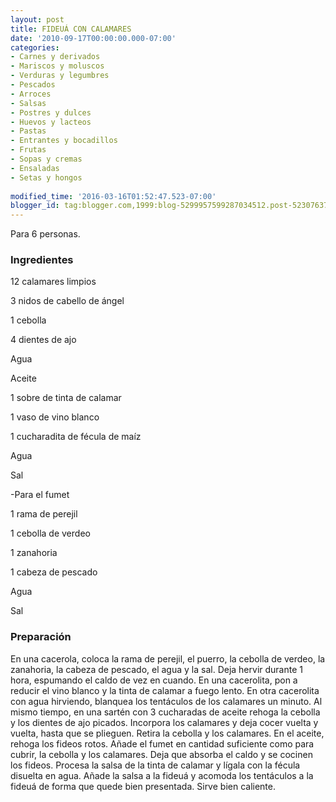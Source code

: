 ```yaml
---
layout: post
title: FIDEUÁ CON CALAMARES
date: '2010-09-17T00:00:00.000-07:00'
categories:
- Carnes y derivados
- Mariscos y moluscos
- Verduras y legumbres
- Pescados
- Arroces
- Salsas
- Postres y dulces
- Huevos y lacteos
- Pastas
- Entrantes y bocadillos
- Frutas
- Sopas y cremas
- Ensaladas
- Setas y hongos
 
modified_time: '2016-03-16T01:52:47.523-07:00'
blogger_id: tag:blogger.com,1999:blog-5299957599287034512.post-5230763777567444938
---
```


Para 6 personas.

<h3>Ingredientes</h3>

12 calamares limpios

3 nidos de cabello de ángel

1 cebolla

4 dientes de ajo

Agua

Aceite

1 sobre de tinta de calamar

1 vaso de vino blanco

1 cucharadita de fécula de maíz

Agua

Sal

-Para el fumet

1 rama de perejil

1 cebolla de verdeo

1 zanahoria

1 cabeza de pescado

Agua

Sal

<h3>Preparación</h3>

En una cacerola, coloca la rama de perejil, el puerro, la cebolla de verdeo, la zanahoria, la cabeza de pescado, el agua y la sal. Deja hervir durante 1 hora, espumando el caldo de vez en cuando. En una cacerolita, pon a reducir el vino blanco y la tinta de calamar a fuego lento. En otra cacerolita con agua hirviendo, blanquea los tentáculos de los calamares un minuto. Al mismo tiempo, en una sartén con 3 cucharadas de aceite rehoga la cebolla y los dientes de ajo picados. Incorpora los calamares y deja cocer vuelta y vuelta, hasta que se plieguen. Retira la cebolla y los calamares. En el aceite, rehoga los fideos rotos. Añade el fumet en cantidad suficiente como para cubrir, la cebolla y los calamares. Deja que absorba el caldo y se cocinen los fideos. Procesa la salsa de la tinta de calamar y lígala con la fécula disuelta en agua. Añade la salsa a la fideuá y acomoda los tentáculos a la fideuá de forma que quede bien presentada. Sirve bien caliente.

